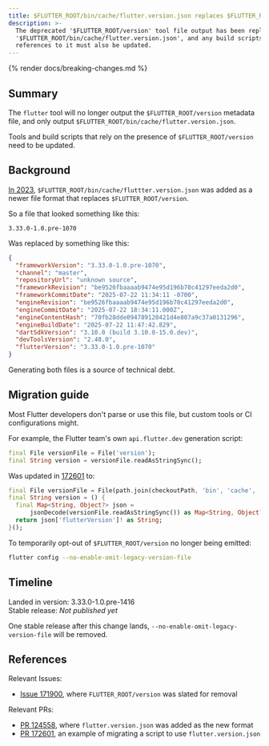 ```yaml
---
title: $FLUTTER_ROOT/bin/cache/flutter.version.json replaces $FLUTTER_ROOT/version
description: >-
  The deprecated '$FLUTTER_ROOT/version' tool file output has been replaced by
  '$FLUTTER_ROOT/bin/cache/flutter.version.json', and any build scripts or
  references to it must also be updated.
---
```


{% render docs/breaking-changes.md %}

## Summary

The `flutter` tool will no longer
output the `$FLUTTER_ROOT/version` metadata file, and
only output `$FLUTTER_ROOT/bin/cache/flutter.version.json`.

Tools and build scripts that rely on the presence of `$FLUTTER_ROOT/version`
need to be updated.

## Background

[In 2023][PR 124558], `$FLUTTER_ROOT/bin/cache/fluttter.version.json` was added
as a newer file format that replaces `$FLUTTER_ROOT/version`.

So a file that looked something like this:

```plaintext title="version"
3.33.0-1.0.pre-1070
```

Was replaced by something like this:

```json title="flutter.version.json"
{
  "frameworkVersion": "3.33.0-1.0.pre-1070",
  "channel": "master",
  "repositoryUrl": "unknown source",
  "frameworkRevision": "be9526fbaaaab9474e95d196b70c41297eeda2d0",
  "frameworkCommitDate": "2025-07-22 11:34:11 -0700",
  "engineRevision": "be9526fbaaaab9474e95d196b70c41297eeda2d0",
  "engineCommitDate": "2025-07-22 18:34:11.000Z",
  "engineContentHash": "70fb28dde094789120421d4e807a9c37a0131296",
  "engineBuildDate": "2025-07-22 11:47:42.829",
  "dartSdkVersion": "3.10.0 (build 3.10.0-15.0.dev)",
  "devToolsVersion": "2.48.0",
  "flutterVersion": "3.33.0-1.0.pre-1070"
}
```

Generating both files is a source of technical debt.

## Migration guide

Most Flutter developers don't parse or use this file, but
custom tools or CI configurations might.

For example, the Flutter team's own `api.flutter.dev` generation script:

```dart title="post_processe_docs.dart"
final File versionFile = File('version');
final String version = versionFile.readAsStringSync();
```

Was updated in [172601][PR 172601] to:

```dart
final File versionFile = File(path.join(checkoutPath, 'bin', 'cache', 'flutter.version.json'));
final String version = () {
  final Map<String, Object?> json =
      jsonDecode(versionFile.readAsStringSync()) as Map<String, Object?>;
  return json['flutterVersion']! as String;
}();
```

To temporarily opt-out of `$FLUTTER_ROOT/version` no longer being emitted:

```sh
flutter config --no-enable-omit-legacy-version-file
```

## Timeline

Landed in version: 3.33.0-1.0.pre-1416<br>
Stable release: _Not published yet_

One stable release after this change lands,
`--no-enable-omit-legacy-version-file` will be removed.

## References

Relevant Issues:

- [Issue 171900][], where `FLUTTER_ROOT/version` was slated for removal

Relevant PRs:

- [PR 124558][], where `flutter.version.json` was added as the new format
- [PR 172601][], an example of migrating a script to use `flutter.version.json`

[Issue 171900]: {{site.repo.flutter}}/issues/171900
[PR 124558]: {{site.repo.flutter}}/pull/124558
[PR 172601]: {{site.repo.flutter}}/pull/172601
